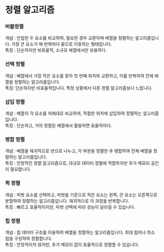 # 정렬 알고리즘
### 버블정렬
개념 : 인접한 두 요소를 비교하여, 필요한 경우 교환하며 배열을 정렬하는 알고리즘입니다. 가장 큰 요소가 매 반복마다 끝으로 이동하는 형태입니다.   
특징 : 단순하지만 비효율적, 소규모 배열에서만 유용하다.

### 선택 정렬
개념 : 배열에서 가장 작은 요소를 찾아 첫 번째 위치와 교환하고, 이를 반복하여 전체 배열을 정렬하는 알고리즘입니다.   
특징: 단순하지만 비효율적입니다. 특정 상황에서 다른 정렬 알고리즘보다 느립니다.

### 삽입 정렬
개념 : 배열의 각 요소를 차례대로 비교하여, 적절한 위치에 삽입하여 정렬하는 알고리즘입니다.   
특징 : 단순하고, 거의 정렬된 배열에서 활용하면 효율적이다.

### 병합 정렬
개념 : 배열을 재귀적으로 반으로 나누고, 각 부분을 정렬한 후 병합하여 전체 배열을 정렬하는 알고리즘입니다.    
특징 : 안정적인 정렬 알고리즘으로, 대규모 데이터 정렬에 적합하지만 추가 메모리 공간이 필요합니다.

### 퀵 정렬
개념 : 피벗 요소를 선택하고, 피벗을 기준으로 작은 요소는 왼쪽, 큰 요소는 오른쪽으로 분할하여 정렬하는 알고리즘입니다. 재귀적으로 이 과정을 반복합니다.   
특징 : 빠르고 효율적이지만, 피벗 선택에 따라 성능이 달라질 수 있습니다.

### 힙 정렬
개념 : 힙 데이터 구조를 이용하여 배열을 정렬하는 알고리즘입니다. 최대 힙이나 최소 힙을 구성하여 정렬합니다.   
특징 : 안정적이지 않지만, 추가 메모리 없이 효율적으로 정렬할 수 있습니다.